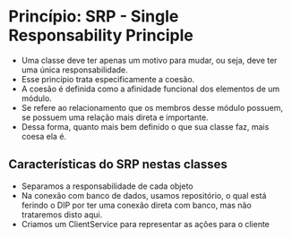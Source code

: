 # Princípio: SRP -  Single Responsability Principle

 -  Uma classe deve ter apenas um motivo para mudar, ou seja, deve ter uma única responsabilidade. 
 - Esse princípio trata especificamente a coesão.
 - A coesão é definida como a afinidade funcional dos elementos de um módulo.
 - Se refere ao relacionamento que os membros desse módulo possuem, 
se possuem uma relação mais direta e importante. 
 - Dessa forma, quanto mais bem definido o que sua classe faz, mais coesa ela é.


## Características do SRP nestas classes
 - Separamos a responsabilidade de cada objeto
 - Na conexão com banco de dados, usamos repositório, o qual está ferindo o DIP por ter uma conexão direta com banco, mas não trataremos disto aqui.
 - Criamos um ClientService para representar as ações para o cliente

